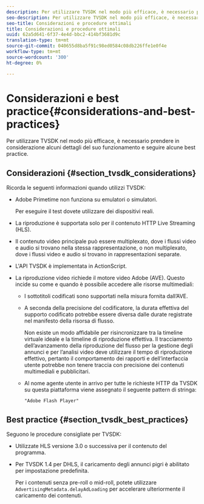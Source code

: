 ```yaml
---
description: Per utilizzare TVSDK nel modo più efficace, è necessario prendere in considerazione alcuni dettagli del suo funzionamento e seguire alcune best practice.
seo-description: Per utilizzare TVSDK nel modo più efficace, è necessario prendere in considerazione alcuni dettagli del suo funzionamento e seguire alcune best practice.
seo-title: Considerazioni e procedure ottimali
title: Considerazioni e procedure ottimali
uuid: 62a5d641-6f37-4e4d-bbc2-414bf3681d9c
translation-type: tm+mt
source-git-commit: 040655d8ba5f91c98ed0584c08db226ffe1e0f4e
workflow-type: tm+mt
source-wordcount: '300'
ht-degree: 0%

---
```



# Considerazioni e best practice{#considerations-and-best-practices}

Per utilizzare TVSDK nel modo più efficace, è necessario prendere in considerazione alcuni dettagli del suo funzionamento e seguire alcune best practice.

## Considerazioni {#section_tvsdk_considerations}

Ricorda le seguenti informazioni quando utilizzi TVSDK:

*  Adobe Primetime non funziona su emulatori o simulatori.

   Per eseguire il test dovete utilizzare dei dispositivi reali.
* La riproduzione è supportata solo per il contenuto HTTP Live Streaming (HLS).
* Il contenuto video principale può essere multiplexato, dove i flussi video e audio si trovano nella stessa rappresentazione, o non multiplexato, dove i flussi video e audio si trovano in rappresentazioni separate.
* L&#39;API TVSDK è implementata in  ActionScript.
* La riproduzione video richiede il motore video  Adobe (AVE). Questo incide su come e quando è possibile accedere alle risorse multimediali:

   * I sottotitoli codificati sono supportati nella misura fornita dall’AVE.
   * A seconda della precisione del codificatore, la durata effettiva del supporto codificato potrebbe essere diversa dalle durate registrate nel manifesto della risorsa di flusso.

      Non esiste un modo affidabile per risincronizzare tra la timeline virtuale ideale e la timeline di riproduzione effettiva. Il tracciamento dell’avanzamento della riproduzione del flusso per la gestione degli annunci e per l’analisi video deve utilizzare il tempo di riproduzione effettivo, pertanto il comportamento dei rapporti e dell’interfaccia utente potrebbe non tenere traccia con precisione dei contenuti multimediali e pubblicitari.
   * Al nome agente utente in arrivo per tutte le richieste HTTP da TVSDK su questa piattaforma viene assegnato il seguente pattern di stringa:

      ```
      "Adobe Flash Player"
      ```

## Best practice {#section_tvsdk_best_practices}

Seguono le procedure consigliate per TVSDK:

* Utilizzate HLS versione 3.0 o successiva per il contenuto del programma.
* Per TVSDK 1.4 per DHLS, il caricamento degli annunci pigri è abilitato per impostazione predefinita.

   Per i contenuti senza pre-roll o mid-roll, potete utilizzare `AdvertisingMetadata.delayAdLoading` per accelerare ulteriormente il caricamento dei contenuti.


